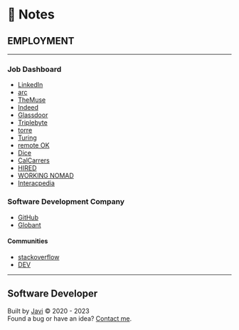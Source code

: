 # :memo: Notes
## EMPLOYMENT
- - -
### Job Dashboard
* [LinkedIn](https://linkedin.com)
* [arc](https://arc.dev/get-featured?campaign=1&utm_source=influencer&utm_medium=video&utm_campaign=paid2022&utm_term=202201&utm_content=Jon-Mircha)
* [TheMuse](https://themuse.com)
* [Indeed](https://indeed.com)
* [Glassdoor](https://www.glassdoor.com/index.htm)
* [Triplebyte](https://triplebyte.com/)
* [torre](https://torre.co/)
* [Turing](https://www.turing.com/)
* [remote OK](https://remoteok.io/)
* [Dice](https://www.dice.com/)
* [CalCarrers](https://www.jobs.ca.gov/)
* [HIRED](https://hired.com/)
* [WORKING NOMAD](https://working-nomads.com/)
* [Interacpedia](https://interacpedia.com/website)
### Software Development Company
* [GitHub](https://github.com/about/careers)
* [Globant](https://www.globant.com/)
#### Communities
* [stackoverflow](https://stackoverflow.com/)
* [DEV](https://dev.to/)
- - -
## Software Developer
Built by [Javi](https://javierandres.dev) :copyright: 2020 - 2023  
Found a bug or have an idea? [Contact me](https://javierandres.dev).

